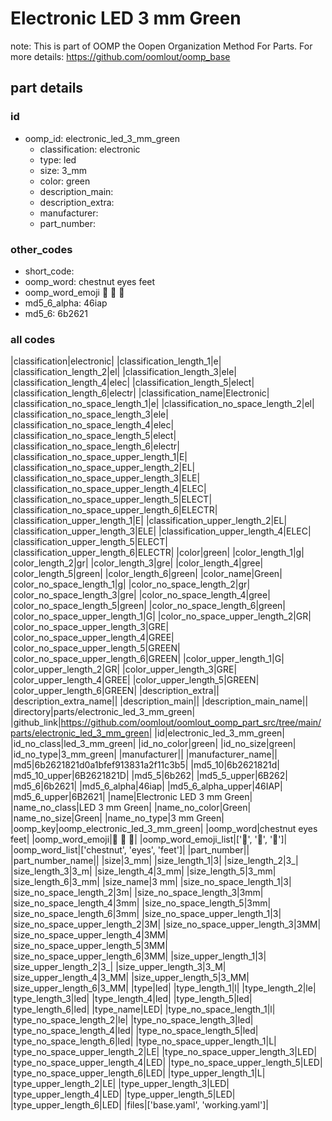 # Electronic LED 3 mm Green  

note: This is part of OOMP the Oopen Organization Method For Parts. For more details: https://github.com/oomlout/oomp_base

##  part details





### id
* oomp_id: electronic_led_3_mm_green
  * classification: electronic
  * type: led
  * size: 3_mm
  * color: green
  * description_main: 
  * description_extra: 
  * manufacturer: 
  * part_number: 

### other_codes
* short_code: 
* oomp_word: chestnut eyes feet
* oomp_word_emoji :chestnut: :eyes: :feet:
* md5_6_alpha: 46iap
* md5_6: 6b2621

### all codes 
|classification|electronic|
|classification_length_1|e|
|classification_length_2|el|
|classification_length_3|ele|
|classification_length_4|elec|
|classification_length_5|elect|
|classification_length_6|electr|
|classification_name|Electronic|
|classification_no_space_length_1|e|
|classification_no_space_length_2|el|
|classification_no_space_length_3|ele|
|classification_no_space_length_4|elec|
|classification_no_space_length_5|elect|
|classification_no_space_length_6|electr|
|classification_no_space_upper_length_1|E|
|classification_no_space_upper_length_2|EL|
|classification_no_space_upper_length_3|ELE|
|classification_no_space_upper_length_4|ELEC|
|classification_no_space_upper_length_5|ELECT|
|classification_no_space_upper_length_6|ELECTR|
|classification_upper_length_1|E|
|classification_upper_length_2|EL|
|classification_upper_length_3|ELE|
|classification_upper_length_4|ELEC|
|classification_upper_length_5|ELECT|
|classification_upper_length_6|ELECTR|
|color|green|
|color_length_1|g|
|color_length_2|gr|
|color_length_3|gre|
|color_length_4|gree|
|color_length_5|green|
|color_length_6|green|
|color_name|Green|
|color_no_space_length_1|g|
|color_no_space_length_2|gr|
|color_no_space_length_3|gre|
|color_no_space_length_4|gree|
|color_no_space_length_5|green|
|color_no_space_length_6|green|
|color_no_space_upper_length_1|G|
|color_no_space_upper_length_2|GR|
|color_no_space_upper_length_3|GRE|
|color_no_space_upper_length_4|GREE|
|color_no_space_upper_length_5|GREEN|
|color_no_space_upper_length_6|GREEN|
|color_upper_length_1|G|
|color_upper_length_2|GR|
|color_upper_length_3|GRE|
|color_upper_length_4|GREE|
|color_upper_length_5|GREEN|
|color_upper_length_6|GREEN|
|description_extra||
|description_extra_name||
|description_main||
|description_main_name||
|directory|parts/electronic_led_3_mm_green|
|github_link|https://github.com/oomlout/oomlout_oomp_part_src/tree/main/parts/electronic_led_3_mm_green|
|id|electronic_led_3_mm_green|
|id_no_class|led_3_mm_green|
|id_no_color|green|
|id_no_size|green|
|id_no_type|3_mm_green|
|manufacturer||
|manufacturer_name||
|md5|6b2621821d0a1bfef913831a2f11c3b5|
|md5_10|6b2621821d|
|md5_10_upper|6B2621821D|
|md5_5|6b262|
|md5_5_upper|6B262|
|md5_6|6b2621|
|md5_6_alpha|46iap|
|md5_6_alpha_upper|46IAP|
|md5_6_upper|6B2621|
|name|Electronic LED 3 mm Green|
|name_no_class|LED 3 mm Green|
|name_no_color|Green|
|name_no_size|Green|
|name_no_type|3 mm Green|
|oomp_key|oomp_electronic_led_3_mm_green|
|oomp_word|chestnut eyes feet|
|oomp_word_emoji|:chestnut: :eyes: :feet:|
|oomp_word_emoji_list|[':chestnut:', ':eyes:', ':feet:']|
|oomp_word_list|['chestnut', 'eyes', 'feet']|
|part_number||
|part_number_name||
|size|3_mm|
|size_length_1|3|
|size_length_2|3_|
|size_length_3|3_m|
|size_length_4|3_mm|
|size_length_5|3_mm|
|size_length_6|3_mm|
|size_name|3 mm|
|size_no_space_length_1|3|
|size_no_space_length_2|3m|
|size_no_space_length_3|3mm|
|size_no_space_length_4|3mm|
|size_no_space_length_5|3mm|
|size_no_space_length_6|3mm|
|size_no_space_upper_length_1|3|
|size_no_space_upper_length_2|3M|
|size_no_space_upper_length_3|3MM|
|size_no_space_upper_length_4|3MM|
|size_no_space_upper_length_5|3MM|
|size_no_space_upper_length_6|3MM|
|size_upper_length_1|3|
|size_upper_length_2|3_|
|size_upper_length_3|3_M|
|size_upper_length_4|3_MM|
|size_upper_length_5|3_MM|
|size_upper_length_6|3_MM|
|type|led|
|type_length_1|l|
|type_length_2|le|
|type_length_3|led|
|type_length_4|led|
|type_length_5|led|
|type_length_6|led|
|type_name|LED|
|type_no_space_length_1|l|
|type_no_space_length_2|le|
|type_no_space_length_3|led|
|type_no_space_length_4|led|
|type_no_space_length_5|led|
|type_no_space_length_6|led|
|type_no_space_upper_length_1|L|
|type_no_space_upper_length_2|LE|
|type_no_space_upper_length_3|LED|
|type_no_space_upper_length_4|LED|
|type_no_space_upper_length_5|LED|
|type_no_space_upper_length_6|LED|
|type_upper_length_1|L|
|type_upper_length_2|LE|
|type_upper_length_3|LED|
|type_upper_length_4|LED|
|type_upper_length_5|LED|
|type_upper_length_6|LED|
|files|['base.yaml', 'working.yaml']|
